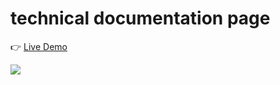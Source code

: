 # technical documentation page

👉 [Live Demo](https://thanh-luan-nguyen.github.io/technical-documentation-page/)

<img src="https://github.com/thanh-luan-nguyen/thanh-luan-nguyen/blob/main/project_preview_gifs/freeCodeCamp/Technical%20Documentation%20Page.gif"/>
